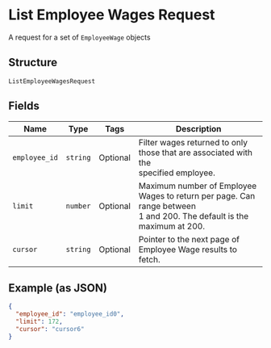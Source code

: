 
# List Employee Wages Request

A request for a set of `EmployeeWage` objects

## Structure

`ListEmployeeWagesRequest`

## Fields

| Name | Type | Tags | Description |
|  --- | --- | --- | --- |
| `employee_id` | `string` | Optional | Filter wages returned to only those that are associated with the<br>specified employee. |
| `limit` | `number` | Optional | Maximum number of Employee Wages to return per page. Can range between<br>1 and 200. The default is the maximum at 200. |
| `cursor` | `string` | Optional | Pointer to the next page of Employee Wage results to fetch. |

## Example (as JSON)

```json
{
  "employee_id": "employee_id0",
  "limit": 172,
  "cursor": "cursor6"
}
```

